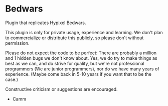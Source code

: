 # Bedwars

Plugin that replicates Hypixel Bedwars.

This plugin is only for private usage, experience and learning. We don't plan to commercialize or distribute this publicly, so please don't without permission.

Please do not expect the code to be perfect: There are probably a million and 1 hidden bugs we don't know about. 
Yes, we do try to make things as best as we can, and do strive for quality, but we're not professional programmers (We are junior programmers), nor do we have many years of experience. (Maybe come back in 5-10 years if you want that to be the case.)

Constructive criticism or suggestions are encouraged.

- Camm
